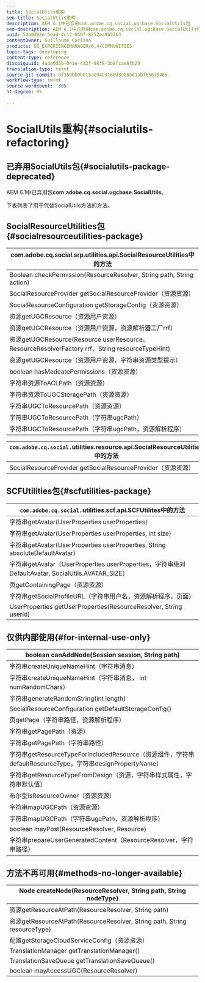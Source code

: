 ```yaml
---
title: SocialUtils重构
seo-title: SocialUtils重构
description: AEM 6.1中已弃用com.adobe.cq.social.ugcbase.SocialUtils包
seo-description: AEM 6.1中已弃用com.adobe.cq.social.ugcbase.SocialUtils包
uuid: 54a0d98e-5ead-4c12-850f-8252ea9b3263
contentOwner: Guillaume Carlino
products: SG_EXPERIENCEMANAGER/6.4/COMMUNITIES
topic-tags: developing
content-type: reference
discoiquuid: 4ade0d6b-041e-4a2f-98f8-3b8fcae0fb29
translation-type: tm+mt
source-git-commit: 8f169bb9b015ae94b9160d3ebbbd1abf85610465
workflow-type: tm+mt
source-wordcount: '305'
ht-degree: 0%

---
```



# SocialUtils重构{#socialutils-refactoring}

## 已弃用SocialUtils包{#socialutils-package-deprecated}

AEM 6.1中已弃用包&#x200B;**com.adobe.cq.social.ugcbase.SocialUtils**。

下表列表了用于代替SocialUtils方法的方法。

## SocialResourceUtilities包{#socialresourceutilities-package}

| com.adobe.cq.social.srp.utilities.api.SocialResourceUtilities中的方法 |
|---|
| Boolean checkPermission(ResourceResolver, String path, String action) |  |
| SocialResourceProvider getSocialResourceProvider（资源资源） |  |
| SocialResourceConfiguration getStorageConfig（资源资源） |  |
| 资源getUGCResource（资源用户资源） |  |
| 资源getUGCResource（资源用户资源，资源解析器工厂rrf） | 新版 |
| 资源getUGCResource(Resource userResource、ResourceResolverFactory rrf、String resourceTypeHint) | 新版 |
| 资源getUGCResource（资源用户资源，字符串资源类型提示） |  |
| boolean hasMedeatePermissions（资源资源） |  |
| 字符串资源ToACLPath（资源资源） |  |
| 字符串资源ToUGCStoragePath（资源资源） | 替换字符串resourceToUGCPath（资源资源） |
| 字符串UGCToResourcePath（资源资源） |  |
| 字符串UGCToResourcePath（字符串ugcPath） | 更改了签名 |
| 字符串UGCToResourcePath（字符串ugcPath，资源解析程序） | 新版 |

| `com.adobe.cq.social.`utilities.resource.api.SocialResourceUtilities中的方法 |
|---|
| SocialResourceProvider getSocialResourceProvider（资源资源） | 替换SocialResourceProvider getConfiguredProvider（资源资源） |

## SCFUtilities包{#scfutilities-package}

| `com.adobe.cq.social.`utilities.scf.api.SCFUtilites中的方法 |
|---|
| 字符串getAvatar(UserProperties userProperties) |
| 字符串getAvatar(UserProperties userProperties, int size) |
| 字符串getAvatar(UserProperties userProperties, String absoluteDefaultAvatar) |
| 字符串getAvatar（UserProperties userProperties，字符串绝对DefaultAvatar, SocialUtils.AVATAR_SIZE） |
| 页getContainingPage（资源资源） |
| 字符串getSocialProfileURL（字符串用户名，资源解析程序，页面） |
| UserProperties getUserProperties(ResourceResolver, String userId) |

## 仅供内部使用{#for-internal-use-only}

| boolean canAddNode(Session session, String path) |
|---|
| 字符串createUniqueNameHint（字符串消息） |
| 字符串createUniqueNameHint（字符串消息， int numRandomChars） |
| 字符串generateRandomString(int length) |
| SocialResourceConfiguration getDefaultStorageConfig() |
| 页getPage（字符串路径，资源解析程序） |
| 字符串getPagePath（资源） |
| 字符串getPagePath（字符串路径） |
| 字符串getResourceTypeForIncludedResource（资源组件，字符串defaultResourceType，字符串designPropertyName） |
| 字符串getResourceTypeFromDesign（资源，字符串样式属性，字符串默认值） |
| 布尔型isResourceOwner（资源资源） |
| 字符串mapUGCPath（资源资源） |
| 字符串mapUGCPath（字符串ugcPath，资源解析程序） |
| boolean mayPost(ResourceResolver, Resource) |
| 字符串prepareUserGeneratedContent（ResourceResolver，字符串路径） |

## 方法不再可用{#methods-no-longer-available}

| Node createNode(ResourceResolver, String path, String nodeType) |
|---|
| 资源getResourceAtPath(ResourceResolver, String path) |
| 资源getResourceAtPath(ResourceResolver, String path, String resourceType) |
| 配置getStorageCloudServiceConfig（资源资源） |
| TranslationManager getTranslationManager() |
| TranslationSaveQueue getTranslationSaveQueue() |
| boolean mayAccessUGC(ResourceResolver) |

